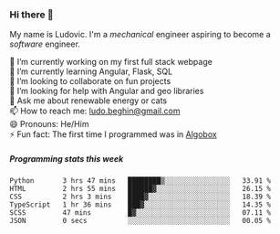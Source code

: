 ### Hi there 👋

My name is Ludovic. I'm a *mechanical* engineer aspiring to become a *software* engineer.

 🔭 I’m currently working on my first full stack webpage<br/>
 🌱 I’m currently learning Angular, Flask, SQL<br/>
 👯 I’m looking to collaborate on fun projects<br/>
 🤔 I’m looking for help with Angular and geo libraries<br/>
 💬 Ask me about renewable energy or cats<br/>
 📫 How to reach me: ludo.beghin@gmail.com<br/>
 😄 Pronouns: He/Him<br/>
 ⚡ Fun fact: The first time I programmed was in [Algobox](https://fr.wikipedia.org/wiki/Algobox)<br/>

##### Programming stats this week
<!--START_SECTION:waka-->

```text
Python       3 hrs 47 mins   ████████▒░░░░░░░░░░░░░░░░   33.91 %
HTML         2 hrs 55 mins   ██████▓░░░░░░░░░░░░░░░░░░   26.15 %
CSS          2 hrs 3 mins    ████▓░░░░░░░░░░░░░░░░░░░░   18.39 %
TypeScript   1 hr 36 mins    ███▓░░░░░░░░░░░░░░░░░░░░░   14.35 %
SCSS         47 mins         █▓░░░░░░░░░░░░░░░░░░░░░░░   07.11 %
JSON         0 secs          ░░░░░░░░░░░░░░░░░░░░░░░░░   00.05 %
```

<!--END_SECTION:waka-->
